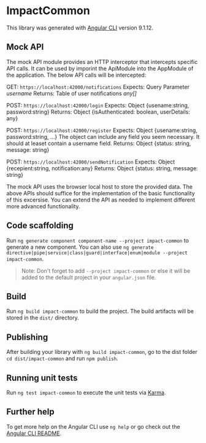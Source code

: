 # ImpactCommon

This library was generated with [Angular CLI](https://github.com/angular/angular-cli) version 9.1.12.

## Mock API

The mock API module provides an HTTP interceptor that intercepts specific API calls. It can be used by imporint the ApiModule into the AppModule of the application. The below API calls will be intercepted:

GET:
`https://localhost:42000/notifications`
Expects: Query Parameter *username* 
Returns: Table of user notifications *any[]*

POST:
`https://localhost:42000/login`
Expects: Object {usename:string, password:string}
Returns: Object {isAuthenticated: boolean, userDetails: any}

POST:
`https://localhost:42000/register`
Expects: Object {usename:string, password:string, ...} The object can include any field you seem necessary. It should at leaset contain a username field.
Returns: Object {status: string, message: string}

POST:
`https://localhost:42000/sendNotification`
Expects: Object {recepient:string, notification:any}
Returns: Object {status: string, message: string}

The mock API uses the browser local host to store the provided data. The above APIs should suffice for the implementation of the basic functionality of this excersise. You can extend the API as needed to implement different more advanced functionality.

## Code scaffolding

Run `ng generate component component-name --project impact-common` to generate a new component. You can also use `ng generate directive|pipe|service|class|guard|interface|enum|module --project impact-common`.
> Note: Don't forget to add `--project impact-common` or else it will be added to the default project in your `angular.json` file. 

## Build

Run `ng build impact-common` to build the project. The build artifacts will be stored in the `dist/` directory.

## Publishing

After building your library with `ng build impact-common`, go to the dist folder `cd dist/impact-common` and run `npm publish`.

## Running unit tests

Run `ng test impact-common` to execute the unit tests via [Karma](https://karma-runner.github.io).

## Further help

To get more help on the Angular CLI use `ng help` or go check out the [Angular CLI README](https://github.com/angular/angular-cli/blob/master/README.md).
